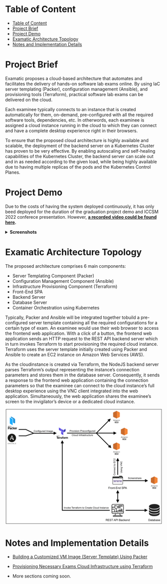 # Table of Content

- [Table of Content](#table-of-content)
- [Project Brief](#project-brief)
- [Project Demo](#project-demo)
- [Examatic Architecture Topology](#examatic-architecture-topology)
- [Notes and Implementation Details](#notes-and-implementation-details)

# Project Brief

Examatic proposes a cloud-based architecture that automates and facilitates the delivery of hands-on software lab exams online. By using IaC server templating (Packer), configuration management (Ansible), and provisioning tools (Terraform), practical software lab exams can be delivered on the cloud.

Each examinee typically connects to an instance that is created automatically for them, on-demand, pre-configured with all the required software tools, dependencies, etc. In otherwords, each examinee is assigned a cloud instance running in the cloud to which they can connect and have a complete desktop experience right in their browsers.

To ensure that the proposed cloud architecture is highly available and scalable, the deployment of the backend server on a Kubernetes Cluster has proven to be very effective. By enabling autoscaling and self-healing capabilities of the Kubernetes Cluster, the backend server can scale out and in as needed according to the given load, while being highly available due to having multiple replicas of the pods and the Kubernetes Control Planes.

# Project Demo

Due to the costs of having the system deployed continuously, it has only beed deployed for the duration of the graduation project demo and ICCSM 2022 conferece presentation. However, **[a recorded video could be found here](https://1drv.ms/v/s!AsW7yJcOPv15iaZAkGMYipBcR7tbTw?e=mUMuBA 'Examatic Demo').**

<details>
<summary><b>Screenshots</b></summary>

  <details>
    <summary><b>&nbsp;&nbsp;&nbsp;&nbsp;Exam Instructor Pages</b></summary>
  </details>
  <details>
    <summary><b>&nbsp;&nbsp;&nbsp;&nbsp;Examinee/Student Pages</b></summary>

Exams Page
![Exams Page](https://github.com/zSorour/Examatic/blob/master/images/Exams%20Demo%20Screenshot.png?raw=true 'Exams Page')
Clicking on Connect to Exam Button
![Clicking on Connect to Exam Button](https://github.com/zSorour/Examatic/blob/master/images/Creating%20Exam%20Instance%20Screenshot.png?raw=true 'Clicking on Connect to Exam Button')
Accessing Exam Instance in the Browser (using noVNC)
![Accessing Exam Instance in the Browser](https://github.com/zSorour/Examatic/blob/master/images/Logging%20into%20exam%20instance%20screenshot.png?raw=true 'Accessing Exam Instance in the Browser')
![In exam example](https://github.com/zSorour/Examatic/blob/master/images/In-Exam%20Demo%20Screenshot.png?raw=true 'In exam example screenshot')

  </details>
  
</details>

# Examatic Architecture Topology

The proposed architecture comprises 6 main components:

- Server Templating Component (Packer)
- Configuration Management Component (Ansible)
- Infrastructure Provisioning Component (Terraform)
- Front-End SPA
- Backend Server
- Database Server
- Container Orchestration using Kubernetes

Typically, Packer and Ansible will be integrated together tobuild a pre-configured server template containing all the required configurations for a certain type of exam. An examinee would use their web browser to access the frontend web application. With a click of a button, the frontend web application sends an HTTP request to the REST API backend server which in turn invokes Terraform to start provisioning the required cloud instance. Terraform uses the server template initially created using Packer and Ansible to create an EC2 instance on Amazon Web Services (AWS).

As the cloudinstance is created via Terraform, the NodeJS backend server parses Terraform’s output representing the instance’s connection parameters and stores them in the database server. Consequently, it sends a response to the frontend web application containing the connection parameters so that the examinee can connect to the cloud instance’s full desktop experience using the VNC client integrated into the web application. Simultaneously, the web application shares the examinee’s screen to the invigilator’s device or a dedicated cloud instance.

![Architecture Topology](https://github.com/zSorour/Examatic/blob/master/images/architecture-topology.png?raw=true 'Architecture Topology')

# Notes and Implementation Details

- [Building a Customized VM Image (Server Template) Using Packer](https://github.com/zSorour/Examatic/tree/master/packer-windows-vs-template#building-a-vm-image-server-template-using-packer)

- [Provisioning Necessary Exams Cloud Infrastructure using Terraform](https://github.com/zSorour/Examatic/tree/master/system-demo/backend/terraform#provisioning-necessary-cloud-infrastructure-using-terraform)

- More sections coming soon.

